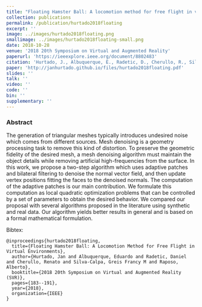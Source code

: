```yaml
---
title: "Floating Hamster Ball: A locomotion method for free flight in virtual environments"
collection: publications
permalink: /publication/hurtado2018floating
excerpt: ''
image: ../images/hurtado2018floating.png
smallimage: ../images/hurtado2018floating-small.png
date: 2018-10-28
venue: '2018 20th Symposium on Virtual and Augmented Reality'
paperurl: 'https://ieeexplore.ieee.org/document/8802483'
citation: 'Hurtado, J., Albuquerque, E., Radetic, D., Cherullo, R., Silva-Calpa, G. F. M., & Raposo, A. (2018, October). Floating Hamster Ball: A Locomotion Method for Free Flight in Virtual Environments. In 2018 20th Symposium on Virtual and Augmented Reality (SVR) (pp. 183-191). IEEE.'
paper: 'http://janhurtado.github.io/files/hurtado2018floating.pdf'
slides: ''
talk: ''
video: ''
code: ''
bin: ''
supplementary: ''
---
```



### Abstract

The generation of triangular meshes typically introduces undesired noise which comes from different sources. Mesh denoising is a geometry processing task to remove this kind of distortion. To preserve the geometric fidelity of the desired mesh, a mesh denoising algorithm must maintain the object details while removing artificial high-frequencies from the surface. In this work, we propose a two-step algorithm which uses adaptive patches and bilateral filtering to denoise the normal vector field, and then update vertex positions fitting the faces to the denoised normals. The computation of the adaptive patches is our main contribution. We formulate this computation as local quadratic optimization problems that can be controlled by a set of parameters to obtain the desired behavior. We compared our proposal with several algorithms proposed in the literature using synthetic and real data. Our algorithm yields better results in general and is based on a formal mathematical formulation.

Bibtex: 

```
@inproceedings{hurtado2018floating,
  title={Floating Hamster Ball: A Locomotion Method for Free Flight in Virtual Environments},
  author={Hurtado, Jan and Albuquerque, Eduardo and Radetic, Daniel and Cherullo, Renato and Silva-Calpa, Greis Francy M and Raposo, Alberto},
  booktitle={2018 20th Symposium on Virtual and Augmented Reality (SVR)},
  pages={183--191},
  year={2018},
  organization={IEEE}
}
```
